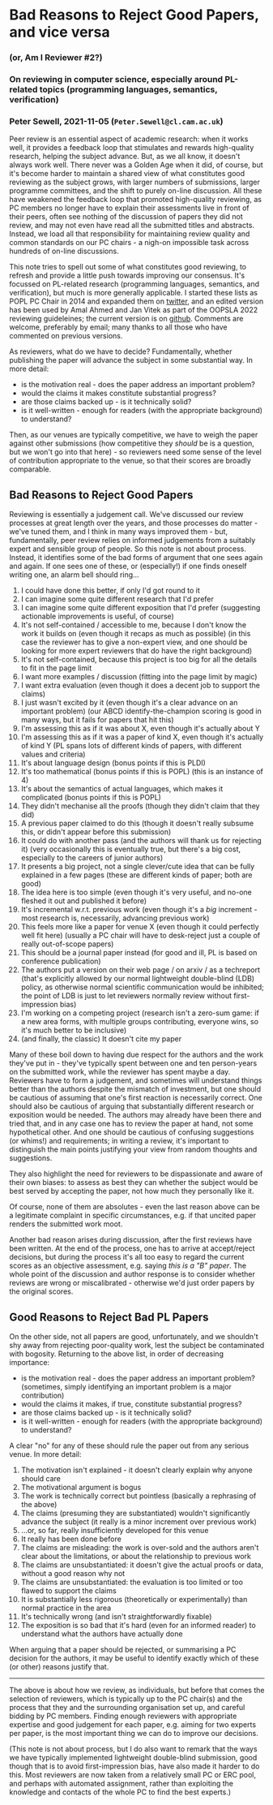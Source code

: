 # Bad Reasons to Reject Good Papers, and vice versa

### (or, Am I Reviewer #2?)

### On reviewing in computer science, especially around PL-related topics (programming languages, semantics, verification)

### Peter Sewell, 2021-11-05  (`Peter.Sewell@cl.cam.ac.uk`)

Peer review is an essential aspect of academic research: when it works
well, it provides a feedback loop that stimulates and rewards
high-quality research, helping the subject advance.  But, as we all
know, it doesn't always work well.  There never was a Golden Age when
it did, of course, but it's become harder to maintain a shared view of
what constitutes good reviewing as the subject grows, with larger
numbers of submissions, larger programme committees, and the shift to
purely on-line discussion.  All these have weakened the feedback loop
that promoted high-quality reviewing, as PC members no longer have to
explain their assessments live in front of their peers, often see
nothing of the discussion of papers they did not review, and may not
even have read all the submitted titles and abstracts.  Instead, we
load all that responsibility for maintaining review quality and common
standards on our PC chairs - a nigh-on impossible task across hundreds
of on-line discussions.

This note tries to spell out some of what constitutes good reviewing,
to refresh and provide a little push towards improving our consensus.  It's
focussed on PL-related research (programming languages, semantics, and
verification), but much is more generally applicable.  I started these
lists as POPL PC Chair in 2014 and expanded them on
[twitter](https://twitter.com/peter_sewell_/status/1442750114196492288), and an edited version has been used by Amal Ahmed and Jan Vitek as part of the OOPSLA 2022 reviewing guideleines; 
the current version is on
[github](https://github.com/rems-project/reviewing-good-and-bad-reasons/blob/main/reviewing-good-and-bad-reasons.md).
Comments are welcome, preferably by email; 
many thanks to all those who have commented
on previous versions.

As reviewers, what do we have to decide?  Fundamentally, whether
publishing the paper will advance the subject in some substantial way.
In more detail:

- is the motivation real - does the paper address an important problem?
- would the claims it makes constitute substantial progress?
- are those claims backed up - is it technically solid?
- is it well-written - enough for readers (with the appropriate background) to understand?

Then, as our venues are typically competitive, we have to weigh the
paper against other submissions (how competitive they _should_ be is a
question, but we won't go into that here) - so reviewers need some
sense of the level of contribution appropriate to the venue, so that
their scores are broadly comparable.


## Bad Reasons to Reject Good Papers

Reviewing is essentially a judgement call.  We've discussed our review
processes at great length over the years, and those processes do
matter - we've tuned them, and I think in many ways improved them -
but, fundamentally, peer review relies on informed judgements from a
suitably expert and sensible group of people.  So this note is not
about process. Instead, it identifies some of the bad forms of
argument that one sees again and again.  If one sees one of these, or
(especially!)  if one finds oneself writing one, an alarm bell should
ring...

1. I could have done this better, if only I'd got round to it
2. I can imagine some quite different research that I'd prefer 
3. I can imagine some quite different exposition that I'd prefer (suggesting actionable improvements is useful, of course)
4. It's not self-contained / accessible to me, because I don't know the work it builds on (even though it recaps as much as possible)  (in this case the reviewer has to give a non-expert view, and one should be looking for more expert reviewers that do have the right background)
5. It's not self-contained, because this project is too big for all the details to fit in the page limit
6. I want more examples / discussion (fitting into the page limit by magic)
7. I want extra evaluation (even though it does a decent job to support the claims) 
8. I just wasn't excited by it (even though it's a clear advance on an important problem)   (our ABCD identify-the-champion scoring is good in many ways, but it fails for papers that hit this)
9. I'm assessing this as if it was about X, even though it's actually about Y
10. I'm assessing this as if it was a paper of kind X, even though it's actually of kind Y  (PL spans lots of different kinds of papers, with different values and criteria)
11. It's about language design (bonus points if this is PLDI)
12. It's too mathematical (bonus points if this is POPL)  (this is an instance of 4)
13. It's about the semantics of actual languages, which makes it complicated (bonus points if this is POPL)
14. They didn't mechanise all the proofs  (though they didn't claim that they did)
15. A previous paper claimed to do this (though it doesn't really subsume this, or didn't appear before this submission)
16. It could do with another pass (and the authors will thank us for rejecting it)  (very occasionally this is eventually true, but there's a big cost, especially to the careers of junior authors)
17. It presents a big project, not a single clever/cute idea that can be fully explained in a few pages (these are different kinds of paper; both are good)
18. The idea here is too simple (even though it's very useful, and no-one fleshed it out and published it before) 
19. It's incremental w.r.t. previous work (even though it's a _big_ increment - most research is, necessarily, advancing previous work)
20. This feels more like a paper for venue X (even though it could perfectly well fit here) (usually a PC chair will have to desk-reject just a couple of really out-of-scope papers)
21. This should be a journal paper instead (for good and ill, PL is based on conference publication)
22. The authors put a version on their web page / on arxiv / as a techreport  (that's explicitly allowed by our normal lightweight double-blind (LDB) policy, as otherwise normal scientific communication would be inhibited; the point of LDB is just to let reviewers normally review without first-impression bias)
23. I'm working on a competing project (research isn't a zero-sum game: if a new area forms, with multiple groups contributing, everyone wins, so it's much better to be inclusive)
24. (and finally, the classic)  It doesn't cite my paper

Many of these boil down to having due respect for the authors and the
work they've put in - they've typically spent between one and ten
person-years on the submitted work, while the reviewer has spent maybe
a day.  Reviewers have to form a judgement, and sometimes will
understand things better than the authors despite the mismatch of
investment, but one should be cautious of assuming that one's first
reaction is necessarily correct. 
One should also be cautious of arguing
that substantially different research or exposition would be needed.
The authors may already have been there and tried that, and in any
case one has to review the paper at hand, not some hypothetical other.
And one should be cautious of
confusing suggestions (or whims!)  and requirements; 
in writing a review, it's important to distinguish the main points
justifying your view from random thoughts and suggestions.

They also highlight the need for reviewers to be dispassionate and
aware of their own biases: to assess as best they can whether the
subject would be best served by accepting the paper, not how much they
personally like it.

Of course, none of them are absolutes - even the last reason
above can be a legitimate complaint in specific circumstances, e.g. if
that uncited paper renders the submitted work moot.


Another bad reason arises during discussion, after the first reviews have been written.  At the end of the process, one has to arrive at accept/reject decisions, but during the process it's all too easy to regard the current scores as an objective assessment, e.g. saying _this is a "B" paper_.  The whole point of the discussion and author response is to consider whether reviews are wrong or miscalibrated - otherwise we'd just order papers by the original scores.


## Good Reasons to Reject Bad PL Papers


On the other side, not all papers are good, unfortunately, and we
shouldn't shy away from rejecting poor-quality work, lest the subject
be contaminated with bogosity.  Returning to the above list, in order of
decreasing importance:

- is the motivation real - does the paper address an important problem?
    (sometimes, simply identifying an important problem is a major contribution)
- would the claims it makes, if true, constitute substantial progress?
- are those claims backed up - is it technically solid?
- is it well-written - enough for readers (with the appropriate background) to understand?

A clear "no" for any of these should rule the paper out from any
serious venue. In more detail:

1. The motivation isn't explained - it doesn't clearly explain why anyone should care
2. The motivational argument is bogus
3. The work is technically correct but pointless  (basically a rephrasing of the above)
4. The claims (presuming they are substantiated) wouldn't significantly advance the subject (it really is a minor increment over previous work)
5. ...or, so far, really insufficiently developed for this venue
6. It really has been done before 
7. The claims are misleading: the work is over-sold and the authors aren't clear about the limitations, or about the relationship to previous work
8. The claims are unsubstantiated: it doesn't give the actual proofs or data, without a good reason why not
9. The claims are unsubstantiated: the evaluation is too limited or too flawed to support the claims
10. It is substantially less rigorous (theoretically or experimentally) than normal practice in the area
11. It's technically wrong (and isn't straightforwardly fixable) 
12. The exposition is so bad that it's hard (even for an informed reader) to understand what the authors have actually done

When arguing that a paper should be rejected, or summarising a PC
decision for the authors, it may be useful to identify exactly which
of these (or other) reasons justify that.


---


The above is about how we review, as individuals, but before that
comes the selection of reviewers, which is typically up to the PC
chair(s) and the process that they and the surrounding organisation set
up, and careful bidding by PC members.  Finding enough reviewers with appropriate expertise and good
judgement for each paper, e.g. aiming for two experts per paper, is
the most important thing we can do to improve our decisions.

(This note is not about process, but I do also want to remark that the
ways we have typically implemented lightweight double-blind
submission, good though that is to avoid first-impression bias, have
also made it harder to do this. Most reviewers are now taken from a relatively small PC or ERC pool, and perhaps with automated assignment, rather than exploiting the knowledge and contacts of the
whole PC to find the best experts.)




